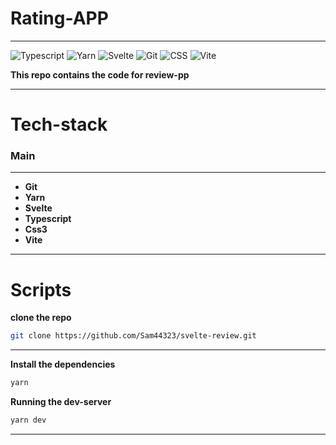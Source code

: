 # Rating-APP

---

![Typescript](https://img.shields.io/badge/-typescript-333333?style=for-the-badge&logo=typescript&logoColor=61dbfb)
![Yarn](https://img.shields.io/badge/-Yarn-333333?style=for-the-badge&logo=yarn&logoColor=61dbfb)
![Svelte](https://img.shields.io/badge/-Svelte-333333?style=for-the-badge&logo=svelte&logoColor=61dbfb)
![Git](https://img.shields.io/badge/-Git-333333?style=for-the-badge&logo=git&logoColor=61dbfb)
![CSS](https://img.shields.io/badge/-CSS-333333?style=for-the-badge&logo=CSS3&logoColor=61dbfb)
![Vite](https://img.shields.io/badge/-vite-333333?style=for-the-badge&logo=vite&logoColor=61dbfb)

**This repo contains the code for review-pp**

---

# **Tech-stack**

### **Main**

---

- **Git**
- **Yarn**
- **Svelte**
- **Typescript**
- **Css3**
- **Vite**

---

# **Scripts**

**clone the repo**

```bash
git clone https://github.com/Sam44323/svelte-review.git
```

---

**Install the dependencies**

```bash
yarn
```

**Running the dev-server**

```bash
yarn dev
```

---
